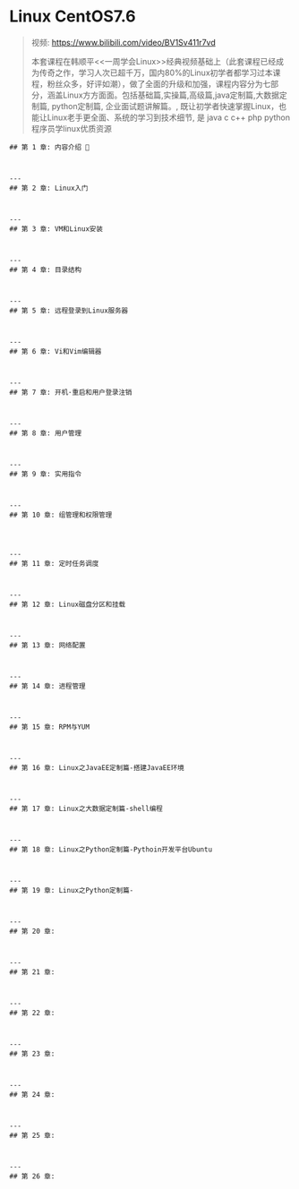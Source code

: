 # Linux CentOS7.6 

>  视频: https://www.bilibili.com/video/BV1Sv411r7vd
>
> 本套课程在韩顺平<<一周学会Linux>>经典视频基础上（此套课程已经成为传奇之作，学习人次已超千万，国内80%的Linux初学者都学习过本课程，粉丝众多，好评如潮），做了全面的升级和加强，课程内容分为七部分，涵盖Linux方方面面。包括基础篇,实操篇,高级篇,java定制篇,大数据定制篇, python定制篇, 企业面试题讲解篇。, 既让初学者快速掌握Linux，也能让Linux老手更全面、系统的学习到技术细节, 是 java c c++ php python 程序员学linux优质资源

```
## 第 1 章: 内容介绍 🚩



---
## 第 2 章: Linux入门



---
## 第 3 章: VM和Linux安装



---
## 第 4 章: 目录结构



---
## 第 5 章: 远程登录到Linux服务器



---
## 第 6 章: Vi和Vim编辑器



---
## 第 7 章: 开机·重启和用户登录注销



---
## 第 8 章: 用户管理



---
## 第 9 章: 实用指令



---
## 第 10 章: 组管理和权限管理




---
## 第 11 章: 定时任务调度



---
## 第 12 章: Linux磁盘分区和挂载



---
## 第 13 章: 网络配置



---
## 第 14 章: 进程管理



---
## 第 15 章: RPM与YUM



---
## 第 16 章: Linux之JavaEE定制篇-搭建JavaEE环境



---
## 第 17 章: Linux之大数据定制篇-shell编程



---
## 第 18 章: Linux之Python定制篇-Pythoin开发平台Ubuntu



---
## 第 19 章: Linux之Python定制篇-



---
## 第 20 章: 



---
## 第 21 章: 



---
## 第 22 章: 



---
## 第 23 章: 



---
## 第 24 章: 



---
## 第 25 章: 



---
## 第 26 章: 



```


